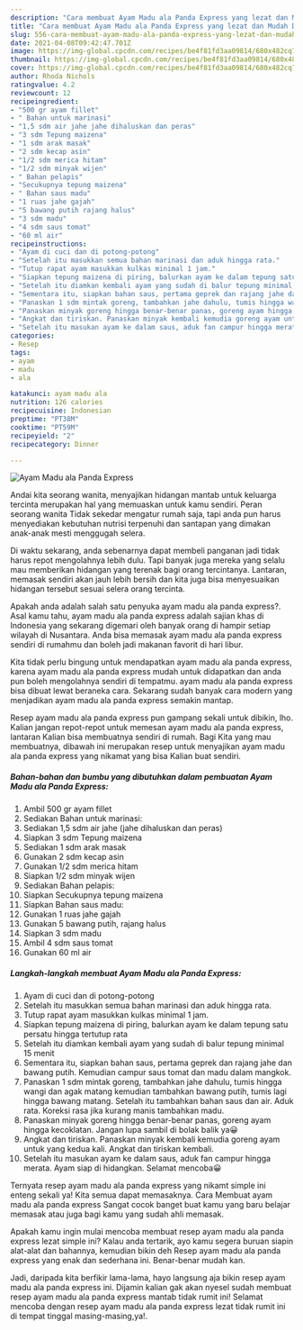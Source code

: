 ```yaml
---
description: "Cara membuat Ayam Madu ala Panda Express yang lezat dan Mudah Dibuat"
title: "Cara membuat Ayam Madu ala Panda Express yang lezat dan Mudah Dibuat"
slug: 556-cara-membuat-ayam-madu-ala-panda-express-yang-lezat-dan-mudah-dibuat
date: 2021-04-08T09:42:47.701Z
image: https://img-global.cpcdn.com/recipes/be4f81fd3aa09814/680x482cq70/ayam-madu-ala-panda-express-foto-resep-utama.jpg
thumbnail: https://img-global.cpcdn.com/recipes/be4f81fd3aa09814/680x482cq70/ayam-madu-ala-panda-express-foto-resep-utama.jpg
cover: https://img-global.cpcdn.com/recipes/be4f81fd3aa09814/680x482cq70/ayam-madu-ala-panda-express-foto-resep-utama.jpg
author: Rhoda Nichols
ratingvalue: 4.2
reviewcount: 12
recipeingredient:
- "500 gr ayam fillet"
- " Bahan untuk marinasi"
- "1,5 sdm air jahe jahe dihaluskan dan peras"
- "3 sdm Tepung maizena"
- "1 sdm arak masak"
- "2 sdm kecap asin"
- "1/2 sdm merica hitam"
- "1/2 sdm minyak wijen"
- " Bahan pelapis"
- "Secukupnya tepung maizena"
- " Bahan saus madu"
- "1 ruas jahe gajah"
- "5 bawang putih rajang halus"
- "3 sdm madu"
- "4 sdm saus tomat"
- "60 ml air"
recipeinstructions:
- "Ayam di cuci dan di potong-potong"
- "Setelah itu masukkan semua bahan marinasi dan aduk hingga rata."
- "Tutup rapat ayam masukkan kulkas minimal 1 jam."
- "Siapkan tepung maizena di piring, balurkan ayam ke dalam tepung satu persatu hingga tertutup rata"
- "Setelah itu diamkan kembali ayam yang sudah di balur tepung minimal 15 menit"
- "Sementara itu, siapkan bahan saus, pertama geprek dan rajang jahe dan bawang putih. Kemudian campur saus tomat dan madu dalam mangkok."
- "Panaskan 1 sdm mintak goreng, tambahkan jahe dahulu, tumis hingga wangi dan agak matang kemudian tambahkan bawang putih, tumis lagi hingga bawang matang. Setelah itu tambahkan bahan saus dan air. Aduk rata. Koreksi rasa jika kurang manis tambahkan madu."
- "Panaskan minyak goreng hingga benar-benar panas, goreng ayam hingga kecoklatan. Jangan lupa sambil di bolak balik ya😀"
- "Angkat dan tiriskan. Panaskan minyak kembali kemudia goreng ayam untuk yang kedua kali. Angkat dan tiriskan kembali."
- "Setelah itu masukan ayam ke dalam saus, aduk fan campur hingga merata. Ayam siap di hidangkan. Selamat mencoba😀"
categories:
- Resep
tags:
- ayam
- madu
- ala

katakunci: ayam madu ala 
nutrition: 126 calories
recipecuisine: Indonesian
preptime: "PT38M"
cooktime: "PT59M"
recipeyield: "2"
recipecategory: Dinner

---
```



![Ayam Madu ala Panda Express](https://img-global.cpcdn.com/recipes/be4f81fd3aa09814/680x482cq70/ayam-madu-ala-panda-express-foto-resep-utama.jpg)

Andai kita seorang wanita, menyajikan hidangan mantab untuk keluarga tercinta merupakan hal yang memuaskan untuk kamu sendiri. Peran seorang  wanita Tidak sekedar mengatur rumah saja, tapi anda pun harus menyediakan kebutuhan nutrisi terpenuhi dan santapan yang dimakan anak-anak mesti menggugah selera.

Di waktu  sekarang, anda sebenarnya dapat membeli panganan jadi tidak harus repot mengolahnya lebih dulu. Tapi banyak juga mereka yang selalu mau memberikan hidangan yang terenak bagi orang tercintanya. Lantaran, memasak sendiri akan jauh lebih bersih dan kita juga bisa menyesuaikan hidangan tersebut sesuai selera orang tercinta. 



Apakah anda adalah salah satu penyuka ayam madu ala panda express?. Asal kamu tahu, ayam madu ala panda express adalah sajian khas di Indonesia yang sekarang digemari oleh banyak orang di hampir setiap wilayah di Nusantara. Anda bisa memasak ayam madu ala panda express sendiri di rumahmu dan boleh jadi makanan favorit di hari libur.

Kita tidak perlu bingung untuk mendapatkan ayam madu ala panda express, karena ayam madu ala panda express mudah untuk didapatkan dan anda pun boleh mengolahnya sendiri di tempatmu. ayam madu ala panda express bisa dibuat lewat beraneka cara. Sekarang sudah banyak cara modern yang menjadikan ayam madu ala panda express semakin mantap.

Resep ayam madu ala panda express pun gampang sekali untuk dibikin, lho. Kalian jangan repot-repot untuk memesan ayam madu ala panda express, lantaran Kalian bisa membuatnya sendiri di rumah. Bagi Kita yang mau membuatnya, dibawah ini merupakan resep untuk menyajikan ayam madu ala panda express yang nikamat yang bisa Kalian buat sendiri.

<!--inarticleads1-->

##### Bahan-bahan dan bumbu yang dibutuhkan dalam pembuatan Ayam Madu ala Panda Express:

1. Ambil 500 gr ayam fillet
1. Sediakan  Bahan untuk marinasi:
1. Sediakan 1,5 sdm air jahe (jahe dihaluskan dan peras)
1. Siapkan 3 sdm Tepung maizena
1. Sediakan 1 sdm arak masak
1. Gunakan 2 sdm kecap asin
1. Gunakan 1/2 sdm merica hitam
1. Siapkan 1/2 sdm minyak wijen
1. Sediakan  Bahan pelapis:
1. Siapkan Secukupnya tepung maizena
1. Siapkan  Bahan saus madu:
1. Gunakan 1 ruas jahe gajah
1. Gunakan 5 bawang putih, rajang halus
1. Siapkan 3 sdm madu
1. Ambil 4 sdm saus tomat
1. Gunakan 60 ml air




<!--inarticleads2-->

##### Langkah-langkah membuat Ayam Madu ala Panda Express:

1. Ayam di cuci dan di potong-potong
1. Setelah itu masukkan semua bahan marinasi dan aduk hingga rata.
1. Tutup rapat ayam masukkan kulkas minimal 1 jam.
1. Siapkan tepung maizena di piring, balurkan ayam ke dalam tepung satu persatu hingga tertutup rata
1. Setelah itu diamkan kembali ayam yang sudah di balur tepung minimal 15 menit
1. Sementara itu, siapkan bahan saus, pertama geprek dan rajang jahe dan bawang putih. Kemudian campur saus tomat dan madu dalam mangkok.
1. Panaskan 1 sdm mintak goreng, tambahkan jahe dahulu, tumis hingga wangi dan agak matang kemudian tambahkan bawang putih, tumis lagi hingga bawang matang. Setelah itu tambahkan bahan saus dan air. Aduk rata. Koreksi rasa jika kurang manis tambahkan madu.
1. Panaskan minyak goreng hingga benar-benar panas, goreng ayam hingga kecoklatan. Jangan lupa sambil di bolak balik ya😀
1. Angkat dan tiriskan. Panaskan minyak kembali kemudia goreng ayam untuk yang kedua kali. Angkat dan tiriskan kembali.
1. Setelah itu masukan ayam ke dalam saus, aduk fan campur hingga merata. Ayam siap di hidangkan. Selamat mencoba😀




Ternyata resep ayam madu ala panda express yang nikamt simple ini enteng sekali ya! Kita semua dapat memasaknya. Cara Membuat ayam madu ala panda express Sangat cocok banget buat kamu yang baru belajar memasak atau juga bagi kamu yang sudah ahli memasak.

Apakah kamu ingin mulai mencoba membuat resep ayam madu ala panda express lezat simple ini? Kalau anda tertarik, ayo kamu segera buruan siapin alat-alat dan bahannya, kemudian bikin deh Resep ayam madu ala panda express yang enak dan sederhana ini. Benar-benar mudah kan. 

Jadi, daripada kita berfikir lama-lama, hayo langsung aja bikin resep ayam madu ala panda express ini. Dijamin kalian gak akan nyesel sudah membuat resep ayam madu ala panda express mantab tidak rumit ini! Selamat mencoba dengan resep ayam madu ala panda express lezat tidak rumit ini di tempat tinggal masing-masing,ya!.

